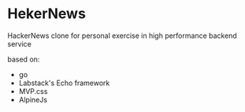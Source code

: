 HekerNews
=========

HackerNews clone for personal exercise in high performance backend service

based on:
- go
- Labstack's Echo framework
- MVP.css
- AlpineJs
